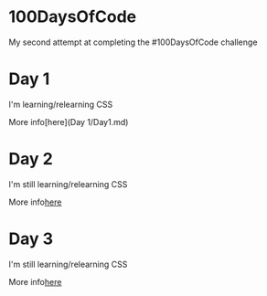 # 100DaysOfCode
My second attempt at completing the #100DaysOfCode challenge

# Day 1
I'm learning/relearning CSS

More info[here](Day 1/Day1.md)

# Day 2
I'm still learning/relearning CSS

More info[here](Day2/Day2.md)

# Day 3
I'm still learning/relearning CSS

More info[here](Day3/Day2.md)